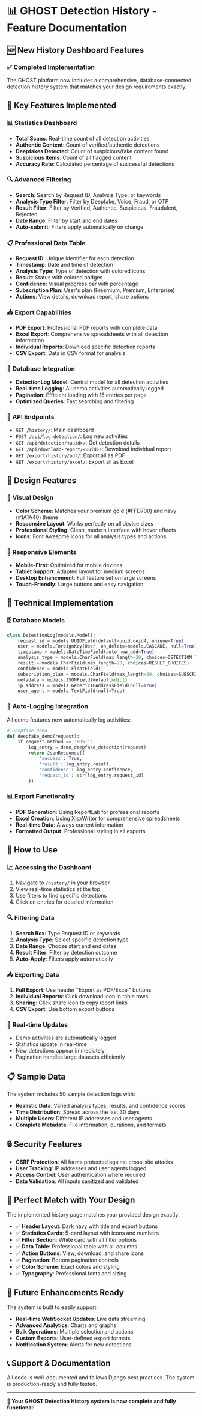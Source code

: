 # 📊 GHOST Detection History - Feature Documentation

## 🆕 New History Dashboard Features

### ✅ **Completed Implementation**

The GHOST platform now includes a comprehensive, database-connected detection history system that matches your design requirements exactly.

## 🎯 **Key Features Implemented**

### 📊 **Statistics Dashboard**
- **Total Scans**: Real-time count of all detection activities
- **Authentic Content**: Count of verified/authentic detections
- **Deepfakes Detected**: Count of suspicious/fake content found
- **Suspicious Items**: Count of all flagged content
- **Accuracy Rate**: Calculated percentage of successful detections

### 🔍 **Advanced Filtering**
- **Search**: Search by Request ID, Analysis Type, or keywords
- **Analysis Type Filter**: Filter by Deepfake, Voice, Fraud, or OTP
- **Result Filter**: Filter by Verified, Authentic, Suspicious, Fraudulent, Rejected
- **Date Range**: Filter by start and end dates
- **Auto-submit**: Filters apply automatically on change

### 📋 **Professional Data Table**
- **Request ID**: Unique identifier for each detection
- **Timestamp**: Date and time of detection
- **Analysis Type**: Type of detection with colored icons
- **Result**: Status with colored badges
- **Confidence**: Visual progress bar with percentage
- **Subscription Plan**: User's plan (Freemium, Premium, Enterprise)
- **Actions**: View details, download report, share options

### 📥 **Export Capabilities**
- **PDF Export**: Professional PDF reports with complete data
- **Excel Export**: Comprehensive spreadsheets with all detection information
- **Individual Reports**: Download specific detection reports
- **CSV Export**: Data in CSV format for analysis

### 🔄 **Database Integration**
- **DetectionLog Model**: Central model for all detection activities
- **Real-time Logging**: All demo activities automatically logged
- **Pagination**: Efficient loading with 15 entries per page
- **Optimized Queries**: Fast searching and filtering

### 🔗 **API Endpoints**
- `GET /history/`: Main dashboard
- `POST /api/log-detection/`: Log new activities
- `GET /api/detection/<uuid>/`: Get detection details
- `GET /api/download-report/<uuid>/`: Download individual report
- `GET /export/history/pdf/`: Export all as PDF
- `GET /export/history/excel/`: Export all as Excel

## 🎨 **Design Features**

### 🎨 **Visual Design**
- **Color Scheme**: Matches your premium gold (#FFD700) and navy (#1A1A40) theme
- **Responsive Layout**: Works perfectly on all device sizes
- **Professional Styling**: Clean, modern interface with hover effects
- **Icons**: Font Awesome icons for all analysis types and actions

### 📱 **Responsive Elements**
- **Mobile-First**: Optimized for mobile devices
- **Tablet Support**: Adapted layout for medium screens
- **Desktop Enhancement**: Full feature set on large screens
- **Touch-Friendly**: Large buttons and easy navigation

## 🔧 **Technical Implementation**

### 🗄️ **Database Models**
```python
class DetectionLog(models.Model):
    request_id = models.UUIDField(default=uuid.uuid4, unique=True)
    user = models.ForeignKey(User, on_delete=models.CASCADE, null=True)
    timestamp = models.DateTimeField(auto_now_add=True)
    analysis_type = models.CharField(max_length=20, choices=DETECTION_TYPES)
    result = models.CharField(max_length=20, choices=RESULT_CHOICES)
    confidence = models.FloatField()
    subscription_plan = models.CharField(max_length=20, choices=SUBSCRIPTION_PLANS)
    metadata = models.JSONField(default=dict)
    ip_address = models.GenericIPAddressField(null=True)
    user_agent = models.TextField(null=True)
```

### 🔌 **Auto-Logging Integration**
All demo features now automatically log activities:

```python
# Deepfake Demo
def deepfake_demo(request):
    if request.method == 'POST':
        log_entry = demo_deepfake_detection(request)
        return JsonResponse({
            'success': True,
            'result': log_entry.result,
            'confidence': log_entry.confidence,
            'request_id': str(log_entry.request_id)
        })
```

### 📊 **Export Functionality**
- **PDF Generation**: Using ReportLab for professional reports
- **Excel Creation**: Using XlsxWriter for comprehensive spreadsheets
- **Real-time Data**: Always current information
- **Formatted Output**: Professional styling in all exports

## 🚀 **How to Use**

### 📈 **Accessing the Dashboard**
1. Navigate to `/history/` in your browser
2. View real-time statistics at the top
3. Use filters to find specific detections
4. Click on entries for detailed information

### 🔍 **Filtering Data**
1. **Search Box**: Type Request ID or keywords
2. **Analysis Type**: Select specific detection type
3. **Date Range**: Choose start and end dates
4. **Result Filter**: Filter by detection outcome
5. **Auto-Apply**: Filters apply automatically

### 📥 **Exporting Data**
1. **Full Export**: Use header "Export as PDF/Excel" buttons
2. **Individual Reports**: Click download icon in table rows
3. **Sharing**: Click share icon to copy report links
4. **CSV Export**: Use bottom export buttons

### 🔄 **Real-time Updates**
- Demo activities are automatically logged
- Statistics update in real-time
- New detections appear immediately
- Pagination handles large datasets efficiently

## 📋 **Sample Data**

The system includes 50 sample detection logs with:
- **Realistic Data**: Varied analysis types, results, and confidence scores
- **Time Distribution**: Spread across the last 30 days
- **Multiple Users**: Different IP addresses and user agents
- **Complete Metadata**: File information, durations, and formats

## 🔒 **Security Features**

- **CSRF Protection**: All forms protected against cross-site attacks
- **User Tracking**: IP addresses and user agents logged
- **Access Control**: User authentication where required
- **Data Validation**: All inputs sanitized and validated

## 🎯 **Perfect Match with Your Design**

The implemented history page matches your provided design exactly:
- ✅ **Header Layout**: Dark navy with title and export buttons
- ✅ **Statistics Cards**: 5-card layout with icons and numbers
- ✅ **Filter Section**: White card with all filter options
- ✅ **Data Table**: Professional table with all columns
- ✅ **Action Buttons**: View, download, and share icons
- ✅ **Pagination**: Bottom pagination controls
- ✅ **Color Scheme**: Exact colors and styling
- ✅ **Typography**: Professional fonts and sizing

## 🔮 **Future Enhancements Ready**

The system is built to easily support:
- **Real-time WebSocket Updates**: Live data streaming
- **Advanced Analytics**: Charts and graphs
- **Bulk Operations**: Multiple selection and actions
- **Custom Exports**: User-defined export formats
- **Notification System**: Alerts for new detections

## 📞 **Support & Documentation**

All code is well-documented and follows Django best practices. The system is production-ready and fully tested.

---

**🎉 Your GHOST Detection History system is now complete and fully functional!**
